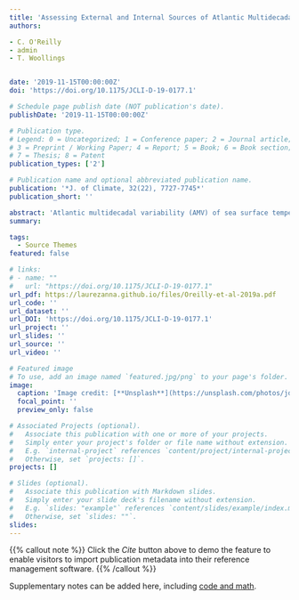 ```yaml
---
title: 'Assessing External and Internal Sources of Atlantic Multidecadal Variability Using Models, Proxy Data, and Early Instrumental Indices'
authors:

- C. O'Reilly
- admin 
- T. Woollings


date: '2019-11-15T00:00:00Z'
doi: 'https://doi.org/10.1175/JCLI-D-19-0177.1'

# Schedule page publish date (NOT publication's date).
publishDate: '2019-11-15T00:00:00Z'

# Publication type.
# Legend: 0 = Uncategorized; 1 = Conference paper; 2 = Journal article;
# 3 = Preprint / Working Paper; 4 = Report; 5 = Book; 6 = Book section;
# 7 = Thesis; 8 = Patent
publication_types: ['2']

# Publication name and optional abbreviated publication name.
publication: '*J. of Climate, 32(22), 7727-7745*'
publication_short: ''

abstract: 'Atlantic multidecadal variability (AMV) of sea surface temperature exhibits an important influence on the climate of surrounding continents. It remains unclear, however, the extent to which AMV is due to internal climate variability (e.g., ocean circulation variability) or changes in external forcing (e.g., volcanic/anthropogenic aerosols or greenhouse gases). Here, the sources of AMV are examined over a 340-yr period using proxy indices, instrumental data, and output from the Last Millennium Ensemble (LME) simulation. The proxy AMV closely follows the accumulated atmospheric forcing from the instrumental North Atlantic Oscillation (NAO) reconstruction (r = 0.65)—an “internal” source of AMV. This result provides strong observational evidence that much of the AMV is generated through the oceanic response to atmospheric circulation forcing, as previously demonstrated in targeted modeling studies. In the LME there is a substantial externally forced AMV component, which exhibits a modest but significant correlation with the proxy AMV (i.e., r = 0.37), implying that at least 13% of the AMV is externally forced. In the LME simulations, however, the AMV response to accumulated NAO forcing is weaker than in the proxy/observational datasets. This weak response is possibly related to the decadal NAO variability, which is substantially weaker in the LME than in observations. The externally forced component in the proxy AMV is also related to the accumulated NAO forcing, unlike in the LME. This indicates that the external forcing is likely influencing the AMV through different mechanistic pathways: via changes in radiative forcing in the LME and via changes in atmospheric circulation in the observational/proxy record.'
summary: 

tags:
  - Source Themes
featured: false

# links:
# - name: ""
#   url: "https://doi.org/10.1175/JCLI-D-19-0177.1"
url_pdf: https://laurezanna.github.io/files/Oreilly-et-al-2019a.pdf
url_code: ''
url_dataset: ''
url_DOI: 'https://doi.org/10.1175/JCLI-D-19-0177.1'
url_project: ''
url_slides: ''
url_source: ''
url_video: ''

# Featured image
# To use, add an image named `featured.jpg/png` to your page's folder.
image:
  caption: 'Image credit: [**Unsplash**](https://unsplash.com/photos/jdD8gXaTZsc)'
  focal_point: ''
  preview_only: false

# Associated Projects (optional).
#   Associate this publication with one or more of your projects.
#   Simply enter your project's folder or file name without extension.
#   E.g. `internal-project` references `content/project/internal-project/index.md`.
#   Otherwise, set `projects: []`.
projects: []

# Slides (optional).
#   Associate this publication with Markdown slides.
#   Simply enter your slide deck's filename without extension.
#   E.g. `slides: "example"` references `content/slides/example/index.md`.
#   Otherwise, set `slides: ""`.
slides:
---
```


{{% callout note %}}
Click the _Cite_ button above to demo the feature to enable visitors to import publication metadata into their reference management software.
{{% /callout %}}

Supplementary notes can be added here, including [code and math](https://wowchemy.com/docs/content/writing-markdown-latex/).
